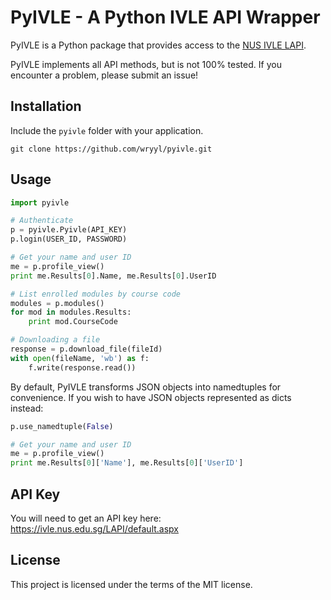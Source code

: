 # PyIVLE - A Python IVLE API Wrapper

PyIVLE is a Python package that provides access to the [NUS IVLE LAPI](https://wiki.nus.edu.sg/display/ivlelapi/IVLE+LAPI+Overview). 

PyIVLE implements all API methods, but is not 100% tested. If you encounter a problem, please submit an issue!

## Installation

Include the `pyivle` folder with your application.

```
git clone https://github.com/wryyl/pyivle.git
```

## Usage

```python
import pyivle

# Authenticate
p = pyivle.Pyivle(API_KEY)
p.login(USER_ID, PASSWORD)

# Get your name and user ID
me = p.profile_view()
print me.Results[0].Name, me.Results[0].UserID

# List enrolled modules by course code
modules = p.modules()
for mod in modules.Results:
    print mod.CourseCode

# Downloading a file
response = p.download_file(fileId)
with open(fileName, 'wb') as f:
    f.write(response.read())
```

By default, PyIVLE transforms JSON objects into namedtuples for convenience. If you wish to have JSON objects represented as dicts instead:

```python
p.use_namedtuple(False)

# Get your name and user ID
me = p.profile_view()
print me.Results[0]['Name'], me.Results[0]['UserID']
```

## API Key

You will need to get an API key here: https://ivle.nus.edu.sg/LAPI/default.aspx

## License

This project is licensed under the terms of the MIT license.
